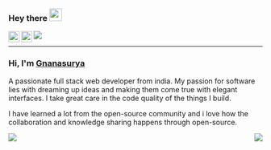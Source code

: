 ### Hey there <img src="https://media.giphy.com/media/hvRJCLFzcasrR4ia7z/giphy.gif" width="25px">

<a href="https://www.linkedin.com/in/gnanasurya-sj-93021628" target="_blank">
  <img align="left" alt="Surya's LinkedIN" width="22px" src="https://raw.githubusercontent.com/peterthehan/peterthehan/master/assets/linkedin.svg" />
</a>

<a href="mailto:surya9901@gmail.com">
  <img align="left" alt="Surya's Mail" width="22px" src="https://img.icons8.com/color/48/000000/gmail-new.png" />
</a>

![](https://visitor-badge.glitch.me/badge?page_id=surya9901.surya9901)

<hr />

### Hi, I'm [Gnanasurya](https://gnanasurya.netlify.app/) 

A passionate full stack web developer from india. My passion for software lies with dreaming up ideas and making them come true with elegant interfaces. I take great care in the code quality of the things I build.

I have learned a lot from the open-source community and i love how the collaboration and knowledge sharing happens through open-source.

<img src="https://github-readme-stats.vercel.app/api?username=surya9901&&show_icons=true&theme=gotham" align="left" />
<img src="https://github-readme-stats.vercel.app/api/top-langs/?username=surya9901&&show_icons=true&theme=gotham" align="right" />




